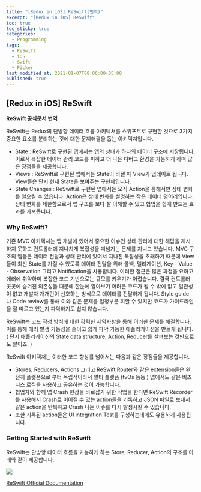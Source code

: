 ```yaml
---
title: "[Redux in iOS] ReSwift(번역)"
excerpt: "[Redux in iOS] ReSwift"
toc: true
toc_sticky: true
categories:
  - Programming
tags:
  - ReSwift
  - iOS
  - Swift
  - Picker
last_modified_at: 2021-01-07T08:06:00-05:00
published: true
---
```


## [Redux in iOS] ReSwift

**ReSwift 공식문서 번역**



 ReSwift는 Redux의 단방향 데이터 흐름 아키텍쳐를 스위프트로 구현한 것으로 3가지 중요한 요소를 분리하는 것에 대한 문제해결을 돕는 아키텍쳐입니다.
 
 - State : ReSwift로 구현된 앱에서는 앱의 상태가 하나의 데이터 구조에 저장됩니다. 이로서 복잡한 데이터 관리 코드를 피하고 더 나은 디버그 환경을 가능하게 하며 많은 장점들을 제공합니다.
 - Views : ReSwift로 구현된 앱에서는 State이 바뀔 때 View가 업데이트 됩니다. View들은 단지 현재 State을 보여주는 구현체입니다.
 - State Changes : ReSwift로 구현된 앱에서는 오직 Action을 통해서만 상태 변화를 일으킬 수 있습니다. Action은 상태 변화를 설명하는 작은 데이터 덩어리입니다. 상태 변화를 제한함으로서 앱 구조를 보다 잘 이해할 수 있고 협업을 쉽게 만드는 효과를 가져옵니다.

 
 
### Why ReSwift?
 
 기존 MVC 아키텍쳐는 앱 개발에 있어서 중요한 이슈인 상태 관리에 대한 해답을 제시하지 못하고 컨트롤러에 지나치게 복잡성을 떠넘기는 문제를 지니고 있습니다. MVC 구조의 앱들은 데이터 전달과 상태 관리에 있어서 지나친 복잡성을 초래하기 때문에 View들이 최신 State를 가질 수 있도록 데이터 전달을 위해 콜백, 델리게이션, Key - Value - Observation 그리고 Notification을 사용합니다.
 이러한 접근은 많은 과정을 요하고 에러에 취약하며 복잡한 코드 기반으로는 규모를 키우기가 어렵습니다. 
 결국 컨트롤러 곳곳에 숨겨진 의존성들 때문에 한눈에 알아보기 어려운 코드가 될 수 밖에 없고 일관성이 없고 개발자 개개인이 선호하는 방식으로 데이터를 전달하게 됩니다. Style guide 나 Code review를 통해 이와 같은 문제를 일정부분 피할 수 있지만 코드가 가이드라인을 잘 따르고 있는지 파악하기도 쉽지 않습니다.
 
 ReSwift는 코드 작성 방식에 대한 강력한 제약사항을 통해 이러한 문제를 해결합니다. 이를 통해 에러 발생 가능성을 줄이고 쉽게 파악 가능한 애플리케이션을 만들게 됩니다. ( 단지 애플리케이션의 State data structure, Action, Reducer를 살펴보는 것만으로도 말이죠. )
 
 ReSwift 아키텍쳐는 이러한 코드 향상를 넘어서는 다음과 같은 장점들을 제공합니다.
 

- Stores, Reducers, Actions 그리고 ReSwift Router와 같은 extension들은 완전히 플랫폼으로 부터 독립적이라서 멀티 플랫폼 (tvOs 등등 ) 앱에서도 같은 비즈니스 로직을 사용하고 공유하는 것이 가능합니다. 
- 협업자와 함께 앱 Crash 현상을 바로잡기 위한 작업을 한다면 ReSwift Recorder를 사용해서 Crash로 이어질 수 있는 action들을 기록하고 JSON 파일로 보내서 같은 action을 반복하고 Crash 나는 이슈를 다시 발생시킬 수 있습니다.
- 또한 기록된 action들은 UI integration Test를 구성하는데에도 유용하게 사용됩니다.

### Getting Started with ReSwift

ReSwift는 단방향 데이터 흐름을 가능하게 하는 Store, Reducer, Action의 구조를 아래와 같이 제공합니다.
<br/>

[<img src="http://reswift.github.io/ReSwift/master/img/reswift_detail.png">](http://google.com.au/)



[ReSwift Official Documentation](http://reswift.github.io/ReSwift/master/index.html)


